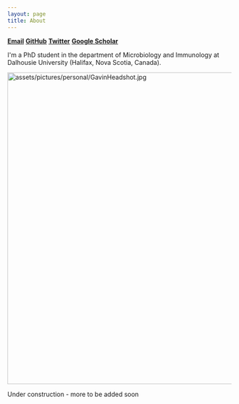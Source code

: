 ```yaml
---
layout: page
title: About
---
```


**[Email](gavinmdouglas@gmail.com)**         **[GitHub](https://github.com/gavinmdouglas)**         **[Twitter](https://twitter.com/gavin_m_douglas)**    **[Google Scholar](https://scholar.google.ca/citations?hl=en&user=EhhXPUkAAAAJ)**    
    
I'm a PhD student in the department of Microbiology and Immunology at Dalhousie University (Halifax, Nova Scotia, Canada).

<td class="left">
        <img src="{{ BASE_PATH }}/assets/pictures/personal/GavinHeadshot.jpg" alt="assets/pictures/personal/GavinHeadshot.jpg" title="GavinHeadshot" align="middle" height="700" width="600">
</td>

Under construction - more to be added soon
